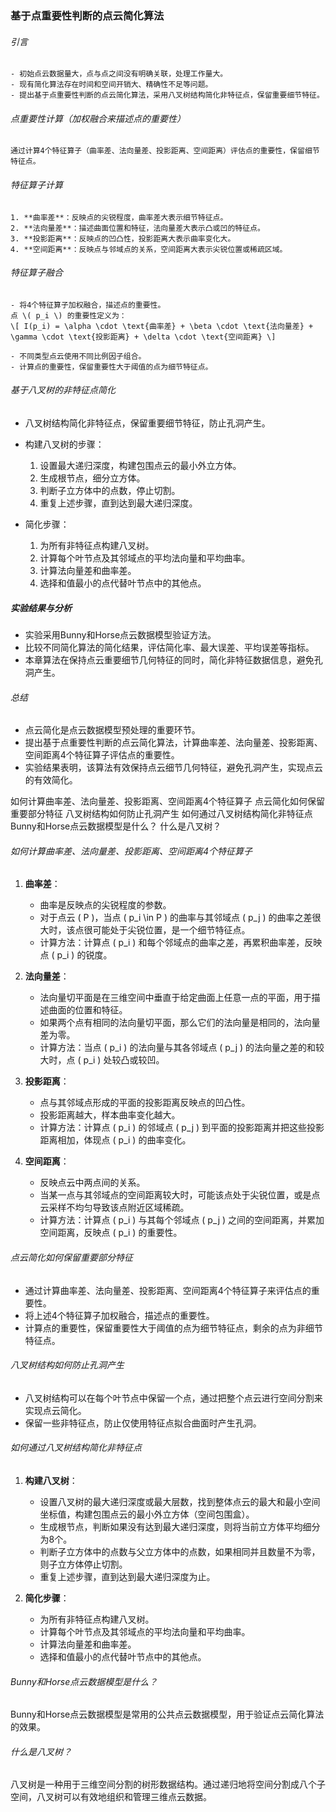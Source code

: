 ### 基于点重要性判断的点云简化算法

###### 引言
    - 初始点云数据量大，点与点之间没有明确关联，处理工作量大。
    - 现有简化算法存在时间和空间开销大、精确性不足等问题。
    - 提出基于点重要性判断的点云简化算法，采用八叉树结构简化非特征点，保留重要细节特征。

###### 点重要性计算（加权融合来描述点的重要性）
    通过计算4个特征算子（曲率差、法向量差、投影距离、空间距离）评估点的重要性，保留细节特征点。

###### 特征算子计算
    1. **曲率差**：反映点的尖锐程度，曲率差大表示细节特征点。
    2. **法向量差**：描述曲面位置和特征，法向量差大表示凸或凹的特征点。
    3. **投影距离**：反映点的凹凸性，投影距离大表示曲率变化大。
    4. **空间距离**：反映点与邻域点的关系，空间距离大表示尖锐位置或稀疏区域。

###### 特征算子融合
    - 将4个特征算子加权融合，描述点的重要性。
    点 \( p_i \) 的重要性定义为：
    \[ I(p_i) = \alpha \cdot \text{曲率差} + \beta \cdot \text{法向量差} + \gamma \cdot \text{投影距离} + \delta \cdot \text{空间距离} \]
    
    - 不同类型点云使用不同比例因子组合。
    - 计算点的重要性，保留重要性大于阈值的点为细节特征点。

###### 基于八叉树的非特征点简化
- 八叉树结构简化非特征点，保留重要细节特征，防止孔洞产生。
- 构建八叉树的步骤：
  1. 设置最大递归深度，构建包围点云的最小外立方体。
  2. 生成根节点，细分立方体。
  3. 判断子立方体中的点数，停止切割。
  4. 重复上述步骤，直到达到最大递归深度。

- 简化步骤：
  1. 为所有非特征点构建八叉树。
  2. 计算每个叶节点及其邻域点的平均法向量和平均曲率。
  3. 计算法向量差和曲率差。
  4. 选择和值最小的点代替叶节点中的其他点。

##### 实验结果与分析
- 实验采用Bunny和Horse点云数据模型验证方法。
- 比较不同简化算法的简化结果，评估简化率、最大误差、平均误差等指标。
- 本章算法在保持点云重要细节几何特征的同时，简化非特征数据信息，避免孔洞产生。

###### 总结
- 点云简化是点云数据模型预处理的重要环节。
- 提出基于点重要性判断的点云简化算法，计算曲率差、法向量差、投影距离、空间距离4个特征算子评估点的重要性。
- 实验结果表明，该算法有效保持点云细节几何特征，避免孔洞产生，实现点云的有效简化。

如何计算曲率差、法向量差、投影距离、空间距离4个特征算子
点云简化如何保留重要部分特征
八叉树结构如何防止孔洞产生
如何通过八叉树结构简化非特征点
Bunny和Horse点云数据模型是什么？
什么是八叉树？


###### 如何计算曲率差、法向量差、投影距离、空间距离4个特征算子

1. **曲率差**：
   - 曲率是反映点的尖锐程度的参数。
   - 对于点云 \( P \)，当点 \( p_i \in P \) 的曲率与其邻域点 \( p_j \) 的曲率之差很大时，该点很可能处于尖锐位置，是一个细节特征点。
   - 计算方法：计算点 \( p_i \) 和每个邻域点的曲率之差，再累积曲率差，反映点 \( p_i \) 的锐度。

2. **法向量差**：
   - 法向量切平面是在三维空间中垂直于给定曲面上任意一点的平面，用于描述曲面的位置和特征。
   - 如果两个点有相同的法向量切平面，那么它们的法向量是相同的，法向量差为零。
   - 计算方法：当点 \( p_i \) 的法向量与其各邻域点 \( p_j \) 的法向量之差的和较大时，点 \( p_i \) 处较凸或较凹。

3. **投影距离**：
   - 点与其邻域点形成的平面的投影距离反映点的凹凸性。
   - 投影距离越大，样本曲率变化越大。
   - 计算方法：计算点 \( p_i \) 的邻域点 \( p_j \) 到平面的投影距离并把这些投影距离相加，体现点 \( p_i \) 的曲率变化。

4. **空间距离**：
   - 反映点云中两点间的关系。
   - 当某一点与其邻域点的空间距离较大时，可能该点处于尖锐位置，或是点云采样不均匀导致该点附近区域稀疏。
   - 计算方法：计算点 \( p_i \) 与其每个邻域点 \( p_j \) 之间的空间距离，并累加空间距离，反映点 \( p_i \) 的重要性。

###### 点云简化如何保留重要部分特征

- 通过计算曲率差、法向量差、投影距离、空间距离4个特征算子来评估点的重要性。
- 将上述4个特征算子加权融合，描述点的重要性。
- 计算点的重要性，保留重要性大于阈值的点为细节特征点，剩余的点为非细节特征点。

###### 八叉树结构如何防止孔洞产生

- 八叉树结构可以在每个叶节点中保留一个点，通过把整个点云进行空间分割来实现点云简化。
- 保留一些非特征点，防止仅使用特征点拟合曲面时产生孔洞。

###### 如何通过八叉树结构简化非特征点

1. **构建八叉树**：
   - 设置八叉树的最大递归深度或最大层数，找到整体点云的最大和最小空间坐标值，构建包围点云的最小外立方体（空间包围盒）。
   - 生成根节点，判断如果没有达到最大递归深度，则将当前立方体平均细分为8个。
   - 判断子立方体中的点数与父立方体中的点数，如果相同并且数量不为零，则子立方体停止切割。
   - 重复上述步骤，直到达到最大递归深度为止。

2. **简化步骤**：
   - 为所有非特征点构建八叉树。
   - 计算每个叶节点及其邻域点的平均法向量和平均曲率。
   - 计算法向量差和曲率差。
   - 选择和值最小的点代替叶节点中的其他点。

###### Bunny和Horse点云数据模型是什么？

Bunny和Horse点云数据模型是常用的公共点云数据模型，用于验证点云简化算法的效果。

###### 什么是八叉树？

八叉树是一种用于三维空间分割的树形数据结构。通过递归地将空间分割成八个子空间，八叉树可以有效地组织和管理三维点云数据。



